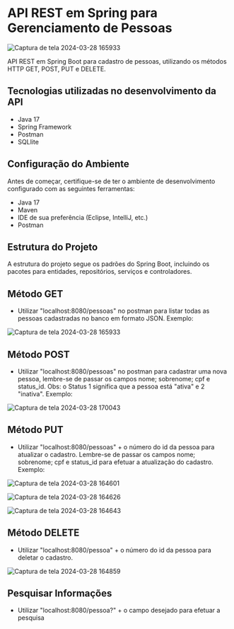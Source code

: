 # API REST em Spring para Gerenciamento de Pessoas

![Captura de tela 2024-03-28 165933](https://github.com/EriveltonMatos/teste-tecnico/assets/103468962/ed0bb619-853b-4b79-8fc0-d06ed60a826c)

API REST em Spring Boot para cadastro de pessoas, utilizando os métodos HTTP GET, POST, PUT e DELETE.

## Tecnologias utilizadas no desenvolvimento da API
- Java 17
- Spring Framework
- Postman
- SQLlite

## Configuração do Ambiente

Antes de começar, certifique-se de ter o ambiente de desenvolvimento configurado com as seguintes ferramentas:
- Java 17
- Maven
- IDE de sua preferência (Eclipse, IntelliJ, etc.)
- Postman

## Estrutura do Projeto

A estrutura do projeto segue os padrões do Spring Boot, incluindo os pacotes para entidades, repositórios, serviços e controladores.

## Método GET
- Utilizar "localhost:8080/pessoas" no postman para listar todas as pessoas cadastradas no banco em formato JSON. Exemplo:

![Captura de tela 2024-03-28 165933](https://github.com/EriveltonMatos/teste-tecnico/assets/103468962/55679855-70fb-4598-9b04-82dd3ebec7de)

## Método POST
- Utilizar "localhost:8080/pessoas" no postman para cadastrar uma nova pessoa, lembre-se de passar os campos nome; sobrenome; cpf e status_id. Obs: o Status 1 significa que a pessoa está "ativa" e 2 "inativa". Exemplo:

![Captura de tela 2024-03-28 170043](https://github.com/EriveltonMatos/teste-tecnico/assets/103468962/8512d9c6-c765-4f56-8c92-c9a418614429)

## Método PUT
- Utilizar "localhost:8080/pessoas" + o número do id da pessoa para atualizar o cadastro. Lembre-se de passar os campos nome; sobrenome; cpf e status_id para efetuar a atualização do cadastro. Exemplo:

![Captura de tela 2024-03-28 164601](https://github.com/EriveltonMatos/teste-tecnico/assets/103468962/d7855a5d-746c-4a7a-a9c9-74b519a176f7)

![Captura de tela 2024-03-28 164626](https://github.com/EriveltonMatos/teste-tecnico/assets/103468962/6205350e-5073-4720-8b7d-70077e5a1c62)

![Captura de tela 2024-03-28 164643](https://github.com/EriveltonMatos/teste-tecnico/assets/103468962/079ded11-76e2-4ac5-8de3-1a3ed96bc967)

## Método DELETE
- Utilizar "localhost:8080/pessoa" + o número do id da pessoa para deletar o cadastro.

![Captura de tela 2024-03-28 164859](https://github.com/EriveltonMatos/teste-tecnico/assets/103468962/e030091a-73a4-48b3-bdc7-7122d545c25c)

## Pesquisar Informações
- Utilizar "localhost:8080/pessoa?" + o campo desejado para efetuar a pesquisa






